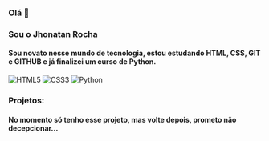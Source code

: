 ### Olá 👋

### Sou o Jhonatan Rocha

#### Sou novato nesse mundo de tecnologia, estou estudando HTML, CSS, GIT e GITHUB e já finalizei um curso de Python.
![HTML5](https://img.shields.io/badge/HTML5-E34F26?style=for-the-badge&logo=html5&logoColor=white)
![CSS3](https://img.shields.io/badge/CSS3-1572B6?style=for-the-badge&logo=css3&logoColor=white)
![Python](https://img.shields.io/badge/Python-FFD43B?style=for-the-badge&logo=python&logoColor=blue)

### Projetos:

#### No momento só tenho esse projeto, mas volte depois, prometo não decepcionar...
